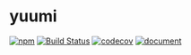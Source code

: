 # yuumi
[![npm](https://img.shields.io/npm/v/@mochen/yuumi)](https://www.npmjs.com/package/@mochen/yuumi)  [![Build Status](https://travis-ci.org/imochen/yuumi.svg?branch=master)](https://travis-ci.org/imochen/yuumi) [![codecov](https://codecov.io/gh/imochen/yuumi/branch/master/graph/badge.svg)](https://codecov.io/gh/imochen/yuumi) [![document](https://img.shields.io/badge/document-published-brightgreen)](https://imochen.github.io/yuumi/)